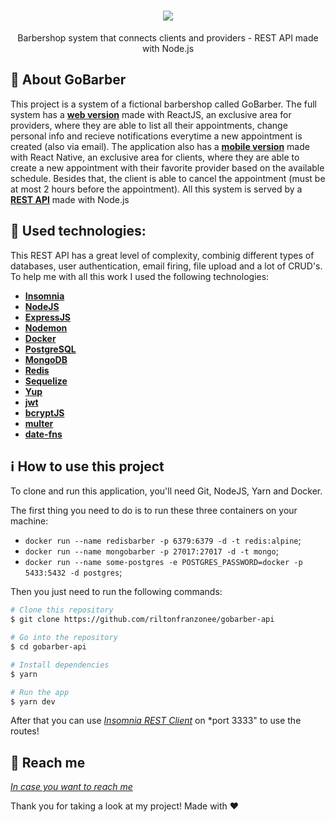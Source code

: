 <h1 align="center">
    <img src="https://user-images.githubusercontent.com/58868651/77219318-88174b00-6b13-11ea-924d-1a6acdcbd939.png" />
</h1>

<p align="center">
Barbershop system that connects clients and providers - REST API made with Node.js
</p>

💈 About GoBarber
------------------
This project is a system of a fictional barbershop called GoBarber. The full system has a [**web version**](https://github.com/riltonfranzonee/gobarber) made with ReactJS, an exclusive area for providers, where they are able to list all their appointments, change personal info and recieve notifications everytime a new appointment is created (also via email). The application also has a [**mobile version**](https://github.com/riltonfranzonee/gobarber-mobile) made with React Native, an exclusive area for clients, where they are able to create a new appointment with their favorite provider based on the available schedule. Besides that, the client is able to cancel the appointment (must be at most 2 hours before the appointment). All this system is served by a [**REST API**](https://github.com/riltonfranzonee/gobarber-api) made with Node.js

:wrench: Used technologies:
----------------------
This REST API has a great level of complexity, combinig different types of databases, user authentication, email firing, file upload and a lot of CRUD's. To help me with all this work I used the following technologies:

- [**Insomnia**](https://insomnia.rest/)
- [**NodeJS**](https://nodejs.org/en/)
- [**ExpressJS**](https://expressjs.com/)
- [**Nodemon**](https://nodemon.io/)
- [**Docker**](https://www.docker.com/)
- [**PostgreSQL**](https://www.postgresql.org/)
- [**MongoDB**](https://www.mongodb.com/)
- [**Redis**](https://redis.io/)
- [**Sequelize**](https://sequelize.org/)
- [**Yup**](https://github.com/jquense/yup)
- [**jwt**](https://www.npmjs.com/package/jsonwebtoken/)
- [**bcryptJS**](https://www.npmjs.com/package/bcryptjs)
- [**multer**](https://github.com/expressjs/multer)
- [**date-fns**](https://date-fns.org/docs/Getting-Started)

## :information_source: How to use this project
To clone and run this application, you'll need Git, NodeJS, Yarn and Docker.

The first thing you need to do is to run these three containers on your machine:

- `docker run --name redisbarber -p 6379:6379 -d -t redis:alpine`;
- `docker run --name mongobarber -p 27017:27017 -d -t mongo`;
- `docker run --name some-postgres -e POSTGRES_PASSWORD=docker -p 5433:5432 -d postgres`;

Then you just need to run the following commands:

```bash
# Clone this repository
$ git clone https://github.com/riltonfranzonee/gobarber-api

# Go into the repository
$ cd gobarber-api

# Install dependencies
$ yarn

# Run the app
$ yarn dev
```

After that you can use [*Insomnia REST Client*](https://insomnia.rest/) on *port 3333" to use the routes!


:speech_balloon: Reach me
----------

[*In case you want to reach me*](https://www.linkedin.com/in/rilton-franzone-b975a7198/)



Thank you for taking a look at my project! Made with ♥

